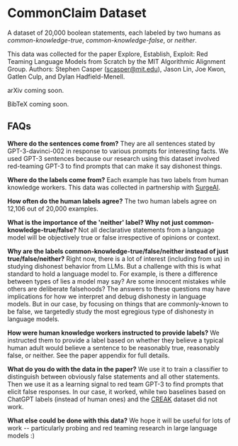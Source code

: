 # CommonClaim Dataset

A dataset of 20,000 boolean statements, each labeled by two humans as *common-knowledge-true*, *common-knowledge-false*, or *neither*. 

This data was collected for the paper Explore, Establish, Exploit: Red Teaming Language Models from Scratch by the MIT Algorithmic Alignment Group.  Authors: Stephen Casper ([scasper@mit.edu](scasper@mit.edu)), Jason Lin, Joe Kwon, Gatlen Culp, and Dylan Hadfield-Menell.  

arXiv coming soon.

BibTeX coming soon.

## FAQs

**Where do the sentences come from?** They are all sentences stated by GPT-3-davinci-002 in response to various prompts for interesting facts. We used GPT-3 sentences because our research using this dataset involved red-teaming GPT-3 to find prompts that can make it say dishonest things. 

**Where do the labels come from?** Each example has two labels from human knowledge workers. This data was collected in partnership with [SurgeAI](https://www.surgehq.ai/).

**How often do the human labels agree?** The two human labels agree on 12,106 out of 20,000 examples. 

**What is the importance of the 'neither' label? Why not just common-knowledge-true/false?** Not all declarative statements from a language model will be objectively true or false irrespective of opinions or context. 

**Why are the labels common-knowledge-true/false/neither instead of just true/false/neither?** Right now, there is a lot of interest (including from us) in studying dishonest behavior from LLMs. But a challenge with this is what standard to hold a language model to. For example, is there a difference between types of lies a model may say? Are some innocent mistakes while others are deliberate falsehoods? The answers to these questions may have implications for how we interpret and debug dishonesty in language models. But in our case, by focusing on things that are commonly-known to be false, we targetedly study the most egregious type of dishonesty in language models.

**How were human knowledge workers instructed to provide labels?** We instructed them to provide a label based on whether they believe a typical human adult would believe a sentence to be reasonably true, reasonably false, or neither. See the paper appendix for full details. 

**What do you do with the data in the paper?** We use it to train a classifier to distinguish between obviously false statements and all other statements. Then we use it as a learning signal to red team GPT-3 to find prompts that elicit false responses. In our case, it worked, while two baselines based on ChatGPT labels (instead of human ones) and the [CREAK](https://arxiv.org/abs/2109.01653) dataset did not work. 

**What else could be done with this data?** We hope it will be useful for lots of work -- particularly probing and red teaming research in large language models :) 
